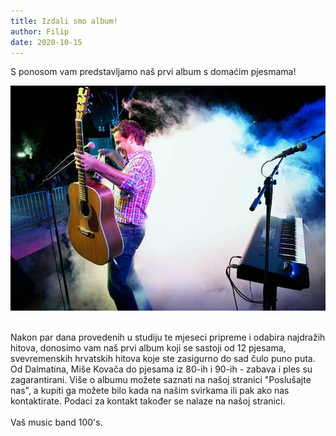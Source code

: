 ```yaml
---
title: Izdali smo album!
author: Filip
date: 2020-10-15
---
```


S ponosom vam predstavljamo naš prvi album s domaćim pjesmama!

![](../images/blog1.jpg)


<br>Nakon par dana provedenih u studiju te mjeseci pripreme i odabira najdražih hitova, donosimo vam naš prvi album koji se sastoji od 12 pjesama, svevremenskih hrvatskih hitova koje ste zasigurno do sad čulo puno puta. Od Dalmatina, Miše Kovača do pjesama iz 80-ih i 90-ih - zabava i ples su zagarantirani. Više o albumu možete saznati na našoj stranici "Poslušajte nas", a kupiti ga možete bilo kada na našim svirkama ili pak ako nas kontaktirate. Podaci za kontakt također se nalaze na našoj stranici.<br><br>
Vaš music band 100's. <br><br>